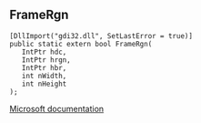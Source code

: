 ## FrameRgn

```
[DllImport("gdi32.dll", SetLastError = true)]
public static extern bool FrameRgn(
   IntPtr hdc,
   IntPtr hrgn,
   IntPtr hbr,
   int nWidth,
   int nHeight
);
```

[Microsoft documentation](https://docs.microsoft.com/en-us/windows/win32/api/wingdi/nf-wingdi-framergn)
